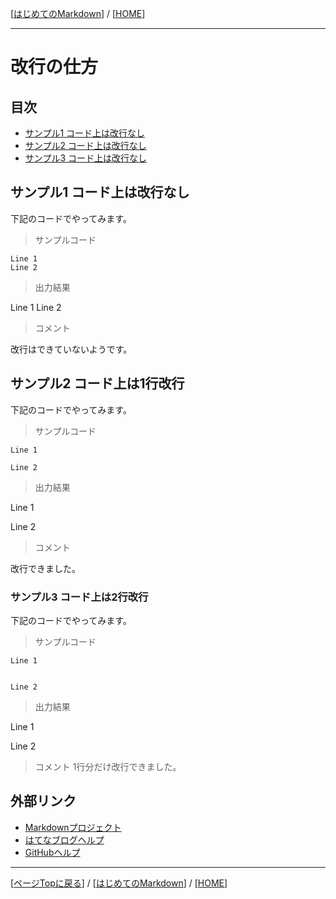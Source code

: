 [[はじめてのMarkdown](./README.md)] / [[HOME](./../README.md)]

---

# 改行の仕方

## 目次
- [サンプル1 コード上は改行なし](#サンプル1-コード上は改行なし)
- [サンプル2 コード上は改行なし](#サンプル2-コード上は1行改行)
- [サンプル3 コード上は改行なし](#サンプル3-コード上は2行改行)

## サンプル1 コード上は改行なし
下記のコードでやってみます。

> サンプルコード

```
Line 1
Line 2
```
> 出力結果

Line 1
Line 2

> コメント

改行はできていないようです。

## サンプル2 コード上は1行改行
下記のコードでやってみます。

> サンプルコード

```
Line 1

Line 2
```
> 出力結果

Line 1

Line 2

> コメント

改行できました。

### サンプル3 コード上は2行改行
下記のコードでやってみます。

> サンプルコード

```
Line 1


Line 2
```
>出力結果

Line 1


Line 2

> コメント
1行分だけ改行できました。


## 外部リンク
- [Markdownプロジェクト](https://daringfireball.net/projects/markdown/)
- [はてなブログヘルプ](https://help.hatenablog.com/entry/editing-mode)
- [GitHubヘルプ](https://help.github.com/en/github/writing-on-github/basic-writing-and-formatting-syntax)

---
[[ページTopに戻る](#目次)] / [[はじめてのMarkdown](./README.md)] / [[HOME](./../README.md)]
